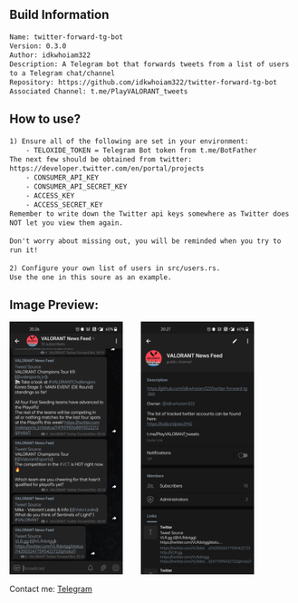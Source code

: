 ## Build Information
```
Name: twitter-forward-tg-bot
Version: 0.3.0
Author: idkwhoiam322
Description: A Telegram bot that forwards tweets from a list of users to a Telegram chat/channel
Repository: https://github.com/idkwhoiam322/twitter-forward-tg-bot
Associated Channel: t.me/PlayVALORANT_tweets
```

## How to use?
```
1) Ensure all of the following are set in your environment:
    - TELOXIDE_TOKEN = Telegram Bot token from t.me/BotFather
The next few should be obtained from twitter:
https://developer.twitter.com/en/portal/projects
    - CONSUMER_API_KEY
    - CONSUMER_API_SECRET_KEY
    - ACCESS_KEY
    - ACCESS_SECRET_KEY
Remember to write down the Twitter api keys somewhere as Twitter does NOT let you view them again.

Don't worry about missing out, you will be reminded when you try to run it!

2) Configure your own list of users in src/users.rs.
Use the one in this soure as an example.
```

## Image Preview:
<p align="left">
<img src="images/channel_preview.jpg" alt="Channel Preview" width="200"/>
&nbsp;&nbsp;&nbsp;&nbsp;&nbsp;&nbsp;
<img src="images/channel_info.jpg" alt="Channel Info" width="200"/>
</p>

Contact me: [Telegram](https://t.me/idkwhoiam322)
